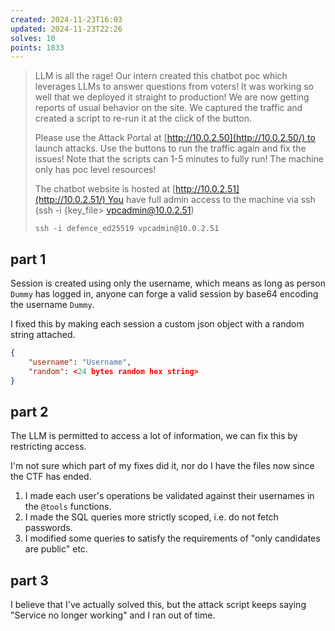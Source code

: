 ```yaml
---
created: 2024-11-23T16:03
updated: 2024-11-23T22:26
solves: 10
points: 1833
---
```


> LLM is all the rage! Our intern created this chatbot poc which leverages LLMs to answer questions from voters! It was working so well that we deployed it straight to production! We are now getting reports of usual behavior on the site. We captured the traffic and created a script to re-run it at the click of the button.
>
> Please use the Attack Portal at [http://10.0.2.50](http://10.0.2.50/) to launch attacks. Use the buttons to run the traffic again and fix the issues! Note that the scripts can 1-5 minutes to fully run! The machine only has poc level resources!
>
> The chatbot website is hosted at [http://10.0.2.51](http://10.0.2.51/) You have full admin access to the machine via ssh (ssh -i {key_file> vpcadmin@10.0.2.51)
>
> `ssh -i defence_ed25519 vpcadmin@10.0.2.51`

## part 1

Session is created using only the username, which means as long as person `Dummy` has logged in, anyone can forge a valid session by base64 encoding the username `Dummy`.

I fixed this by making each session a custom json object with a random string attached.

```json
{
	"username": "Username",
	"random": <24 bytes random hex string>
}
```

## part 2

The LLM is permitted to access a lot of information, we can fix this by restricting access.

I'm not sure which part of my fixes did it, nor do I have the files now since the CTF has ended.

1. I made each user's operations be validated against their usernames in the `@tools` functions.
2. I made the SQL queries more strictly scoped, i.e. do not fetch passwords.
3. I modified some queries to satisfy the requirements of "only candidates are public" etc.

## part 3

I believe that I've actually solved this, but the attack script keeps saying "Service no longer working" and I ran out of time.
